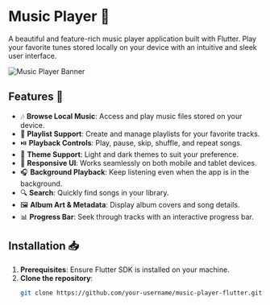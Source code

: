 # Music Player 🎵

A beautiful and feature-rich music player application built with Flutter. Play your favorite tunes stored locally on your device with an intuitive and sleek user interface.

![Music Player Banner](screenshots/banner.png) <!-- Add your own screenshots here -->

## Features 🚀

- 🎶 **Browse Local Music**: Access and play music files stored on your device.
- 📁 **Playlist Support**: Create and manage playlists for your favorite tracks.
- ⏯️ **Playback Controls**: Play, pause, skip, shuffle, and repeat songs.
- 🎨 **Theme Support**: Light and dark themes to suit your preference.
- 📱 **Responsive UI**: Works seamlessly on both mobile and tablet devices.
- 🎧 **Background Playback**: Keep listening even when the app is in the background.
- 🔍 **Search**: Quickly find songs in your library.
- 🖼️ **Album Art & Metadata**: Display album covers and song details.
- 📊 **Progress Bar**: Seek through tracks with an interactive progress bar.

## Installation 📥

1. **Prerequisites**: Ensure Flutter SDK is installed on your machine.
2. **Clone the repository**:
   ```bash
   git clone https://github.com/your-username/music-player-flutter.git

